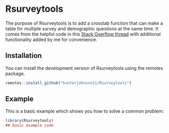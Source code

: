 
# Rsurveytools

<!-- badges: start -->
<!-- badges: end -->

The purpose of Rsurveytools is to add a crosstab function that can make a table for multiple survey and demographic questions at the same time. It comes from the helpful code in this [Stack Overflow thread](https://stackoverflow.com/questions/71632242/create-multiple-cross-tables-with-one-line-code-function-with-gtsummary) with additional functionality added by me for convenience. 

## Installation

You can install the development version of Rsurveytools using the remotes package. 

``` r
remotes::install_github("hunterjohnson11/Rsurveytools")
```

## Example

This is a basic example which shows you how to solve a common problem:

``` r
library(Rsurveytools)
## basic example code
```

